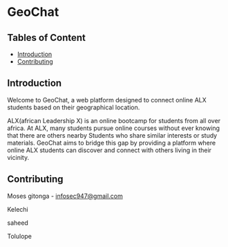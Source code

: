 # GeoChat

## Tables of Content
- [Introduction](#introduction)
- [Contributing](#contributing)

## Introduction
Welcome to GeoChat, a web platform designed to connect online ALX students based on their geographical location.

ALX(african Leadership X) is an online bootcamp for students from all over africa. At ALX, many students pursue online courses without ever knowing that there are others nearby Students who share similar interests or study materials. GeoChat aims to bridge this gap by providing a platform where online ALX students can discover and connect with others living in their vicinity.

## Contributing
Moses gitonga - infosec947@gmail.com

Kelechi

saheed

Tolulope
